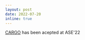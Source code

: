 ```yaml
---
layout: post
date: 2022-07-20
inline: true
---
```


[CARGO](https://arxiv.org/abs/2207.11784) has been acepted at ASE'22
